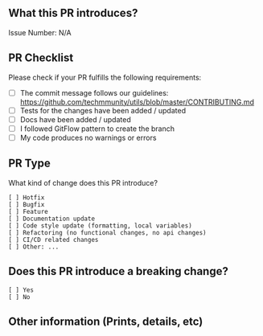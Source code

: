## What this PR introduces?

Issue Number: N/A

<!-- Please, includes description of this pull request -->

## PR Checklist

Please check if your PR fulfills the following requirements:

- [ ] The commit message follows our guidelines: https://github.com/techmmunity/utils/blob/master/CONTRIBUTING.md
- [ ] Tests for the changes have been added / updated
- [ ] Docs have been added / updated
- [ ] I followed GitFlow pattern to create the branch
- [ ] My code produces no warnings or errors

## PR Type

What kind of change does this PR introduce?

```
[ ] Hotfix
[ ] Bugfix
[ ] Feature
[ ] Documentation update
[ ] Code style update (formatting, local variables)
[ ] Refactoring (no functional changes, no api changes)
[ ] CI/CD related changes
[ ] Other: ...
```

## Does this PR introduce a breaking change?

```
[ ] Yes
[ ] No
```

<!-- If this PR contains a breaking change, please describe the impact and migration path for existing applications below. -->

## Other information (Prints, details, etc)
